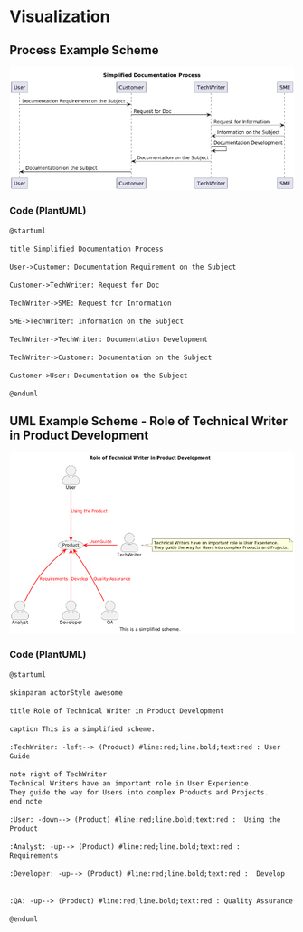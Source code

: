 # Visualization

## Process Example Scheme

![Simple Documentation Process](Simple_Documentation_Process.png)

### Code (PlantUML)

```
@startuml

title Simplified Documentation Process

User->Customer: Documentation Requirement on the Subject

Customer->TechWriter: Request for Doc

TechWriter->SME: Request for Information

SME->TechWriter: Information on the Subject

TechWriter->TechWriter: Documentation Development

TechWriter->Customer: Documentation on the Subject

Customer->User: Documentation on the Subject

@enduml
```

## UML Example Scheme - Role of Technical Writer in Product Development

![UML Example](UML_Example.png)

### Code (PlantUML)

```
@startuml

skinparam actorStyle awesome

title Role of Technical Writer in Product Development

caption This is a simplified scheme.

:TechWriter: -left--> (Product) #line:red;line.bold;text:red : User Guide

note right of TechWriter
Technical Writers have an important role in User Experience.
They guide the way for Users into complex Products and Projects.
end note

:User: -down--> (Product) #line:red;line.bold;text:red :  Using the Product

:Analyst: -up--> (Product) #line:red;line.bold;text:red :  Requirements

:Developer: -up--> (Product) #line:red;line.bold;text:red :  Develop


:QA: -up--> (Product) #line:red;line.bold;text:red : Quality Assurance

@enduml

```